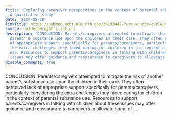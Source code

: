 ```yaml
---
title: 'Exploring caregiver perspectives in the context of parental substance use:
  A qualitative study'
date: '2024-08-28'
linkTitle: https://pubmed.ncbi.nlm.nih.gov/39193447/?utm_source=curl&utm_medium=rss&utm_campaign=pubmed-2&utm_content=1FakS-2QOkCT8HsMOQP1bCRQ4YzyumYOmxmF0moLsQ3dFB1E9V&fc=20220326224207&ff=20240828182648&v=2.18.0.post9+e462414
source: heidelberg[Affiliation]
description: 'CONCLUSION: Parents/caregivers attempted to mitigate the risk of another
  parent''s substance use upon the children in their care. They often perceived lack
  of appropriate support specifically for parents/caregivers, particularly considering
  the extra challenges they faced caring for children in the context of parental substance
  use. Resources to support parents/caregivers in talking with children about these
  issues may offer guidance and reassurance to caregivers to alleviate some of ...'
disable_comments: true
---
```

CONCLUSION: Parents/caregivers attempted to mitigate the risk of another parent's substance use upon the children in their care. They often perceived lack of appropriate support specifically for parents/caregivers, particularly considering the extra challenges they faced caring for children in the context of parental substance use. Resources to support parents/caregivers in talking with children about these issues may offer guidance and reassurance to caregivers to alleviate some of ...